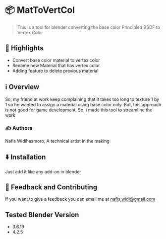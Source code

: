 # 📦 MatToVertCol

> This is a tool for blender converting the base color Principled BSDF to Vertex Color


## 🌟 Highlights

- Convert base color material to vertex color
- Rename new Material that has vertex color
- Adding feature to delete previous material


## ℹ️ Overview

So, my friend at work keep complaining that it takes too long to texture 1 by 1 so he wanted to assign a material using base color only. But, this approach is not good for game development. So, i made this tool to streamline the work


### ✍️ Authors

Nafis Widihasmoro, A technical artist in the making


## ⬇️ Installation

Just add it like any add-on in blender


## 💭 Feedback and Contributing

If you want to give a feedback you can email me at
nafis.widi@gmail.com

## Tested Blender Version
- 3.6.19
- 4.2.5
